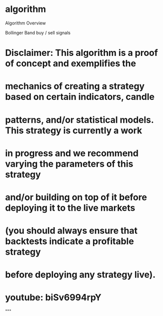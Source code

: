 # algorithm
Algorithm Overview

Bollinger Band buy / sell signals
# Disclaimer: This algorithm is a proof of concept and exemplifies the
# mechanics of creating a strategy based on certain indicators, candle
# patterns, and/or statistical models. This strategy is currently a work
# in progress and we recommend varying the parameters of this strategy
# and/or building on top of it before deploying it to the live markets
# (you should always ensure that backtests indicate a profitable strategy
# before deploying any strategy live).

# youtube: biSv6994rpY


"""
